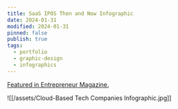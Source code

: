 ```yaml
---
title: SaaS IPOS Then and Now Infographic
date: 2024-01-31
modified: 2024-01-31
pinned: false
publish: true
tags:
  - portfolio
  - graphic-design
  - infographics
---
```


[Featured in Entrepreneur Magazine.](https://www.entrepreneur.com/science-technology/cloud-based-tech-companies-are-hot-ipo-candidates/231674)

![[/assets/Cloud-Based Tech Companies Infographic.jpg]]
